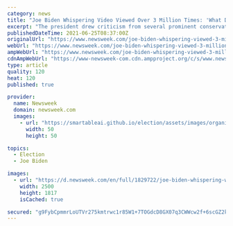 ```yaml
---
category: news
title: "Joe Biden Whispering Video Viewed Over 3 Million Times: 'What Did I Just Watch?'"
excerpt: "The president drew criticism from several prominent conservatives for his whispered responses to reporters while discussing a $1.2 trillion infrastructure deal."
publishedDateTime: 2021-06-25T08:37:00Z
originalUrl: "https://www.newsweek.com/joe-biden-whispering-viewed-3-million-times-infrastructure-bill-1604022"
webUrl: "https://www.newsweek.com/joe-biden-whispering-viewed-3-million-times-infrastructure-bill-1604022"
ampWebUrl: "https://www.newsweek.com/joe-biden-whispering-viewed-3-million-times-infrastructure-bill-1604022?amp=1"
cdnAmpWebUrl: "https://www-newsweek-com.cdn.ampproject.org/c/s/www.newsweek.com/joe-biden-whispering-viewed-3-million-times-infrastructure-bill-1604022?amp=1"
type: article
quality: 120
heat: 120
published: true

provider:
  name: Newsweek
  domain: newsweek.com
  images:
    - url: "https://smartableai.github.io/election/assets/images/organizations/newsweek.com-50x50.jpg"
      width: 50
      height: 50

topics:
  - Election
  - Joe Biden

images:
  - url: "https://d.newsweek.com/en/full/1829722/joe-biden-whispering-white-house.jpg"
    width: 2500
    height: 1817
    isCached: true

secured: "g9FybCpmmrLoUTVr275kmtrwc1r85W1+7TOGdcD8GX07q3CWWcw2f+6scGZ2kzxbDndVOsd+6Pt+i7FRJVeC+khVAujFaTydGbAlYNeo64g5Ink5vA+dKCMwEizakA4bp2jBBVHnVuha1YuM8oHOqYsgg7ImG+kknothYxgsiLs8yjEOjo/6YPU//QMBwASblwayZvV7Vc/DWfu4t1i4ERphgqPb3/K8tKk8BxGug5s/BDIjVrLwUEwTYk315wEpd2qxlUYMjurrPGPgLjH/mS9JJXHlafvvyZ8q443nRrnyJC5WnXMLE5y4G2g1M8gsWbZptCPIkjYtZyCYf6XkPZWC/2jx48f0+fC8YJ3KAxM=;gPkdt+9bTtHWD6C0sAuvjw=="
---
```


